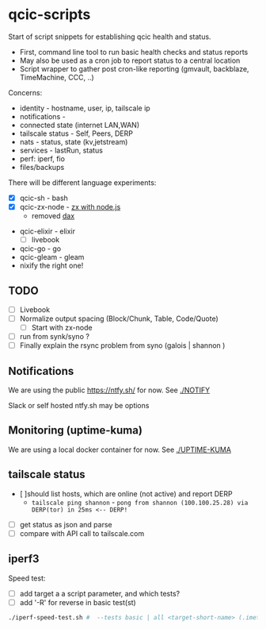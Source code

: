 # qcic-scripts

Start of script snippets for establishing qcic health and status.

- First, command line tool to run basic health checks and status reports
- May also be used as a cron job to report status to a central location
- Script wrapper to gather post cron-like reporting (gmvault, backblaze, TimeMachine, CCC, ..)

Concerns:

- identity - hostname, user, ip, tailscale ip
- notifications -
- connected state (internet LAN,WAN)
- tailscale status - Self, Peers, DERP
- nats - status, state (kv,jetstream)
- services - lastRun, status
- perf: iperf, fio
- files/backups

There will be different language experiments:

- [x] qcic-sh - bash
- [x] qcic-zx-node - [zx with node.js](https://google.github.io/zx/)
  - removed [dax](https://github.com/dsherret/dax)
- qcic-elixir - elixir
  - [ ] livebook
- qcic-go - go
- qcic-gleam - gleam
- nixify the right one!

## TODO

- [ ] Livebook
- [ ] Normalize output spacing (Block/Chunk, Table, Code/Quote)
  - [ ] Start with zx-node
- [ ] run from synk/syno ?
- [ ] Finally explain the rsync problem from syno (galois | shannon )

## Notifications

We are using the public <https://ntfy.sh/> for now.
See [./NOTIFY](./NOTIFY.md)

Slack or self hosted ntfy.sh may be options

## Monitoring (uptime-kuma)

We are using a local docker container for now.
See [./UPTIME-KUMA](./UPTIME-KUMA.md)

## tailscale status

- [ ]should list hosts, which are online (not active) and report DERP
  - `tailscale ping shannon` - `pong from shannon (100.100.25.28) via DERP(tor) in 25ms <-- DERP!`
- [ ] get status as json and parse
- [ ] compare with API call to tailscale.com

## iperf3

Speed test:

- [ ] add target a a script parameter, and which tests?
- [ ] add '-R' for reverse in basic test(st)

```bash
./iperf-speed-test.sh #  --tests basic | all <target-short-name> (.imetrical.com .ts.imetrical.com)
```
